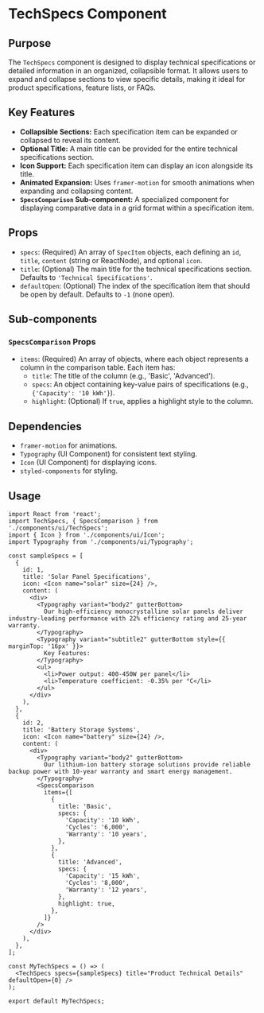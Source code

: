 # TechSpecs Component

## Purpose
The `TechSpecs` component is designed to display technical specifications or detailed information in an organized, collapsible format. It allows users to expand and collapse sections to view specific details, making it ideal for product specifications, feature lists, or FAQs.

## Key Features
- **Collapsible Sections:** Each specification item can be expanded or collapsed to reveal its content.
- **Optional Title:** A main title can be provided for the entire technical specifications section.
- **Icon Support:** Each specification item can display an icon alongside its title.
- **Animated Expansion:** Uses `framer-motion` for smooth animations when expanding and collapsing content.
- **`SpecsComparison` Sub-component:** A specialized component for displaying comparative data in a grid format within a specification item.

## Props
- `specs`: (Required) An array of `SpecItem` objects, each defining an `id`, `title`, `content` (string or ReactNode), and optional `icon`.
- `title`: (Optional) The main title for the technical specifications section. Defaults to `'Technical Specifications'`.
- `defaultOpen`: (Optional) The index of the specification item that should be open by default. Defaults to `-1` (none open).

## Sub-components
### `SpecsComparison` Props
- `items`: (Required) An array of objects, where each object represents a column in the comparison table. Each item has:
    - `title`: The title of the column (e.g., 'Basic', 'Advanced').
    - `specs`: An object containing key-value pairs of specifications (e.g., `{'Capacity': '10 kWh'}`).
    - `highlight`: (Optional) If `true`, applies a highlight style to the column.

## Dependencies
- `framer-motion` for animations.
- `Typography` (UI Component) for consistent text styling.
- `Icon` (UI Component) for displaying icons.
- `styled-components` for styling.

## Usage
```tsx
import React from 'react';
import TechSpecs, { SpecsComparison } from './components/ui/TechSpecs';
import { Icon } from './components/ui/Icon';
import Typography from './components/ui/Typography';

const sampleSpecs = [
  {
    id: 1,
    title: 'Solar Panel Specifications',
    icon: <Icon name="solar" size={24} />,
    content: (
      <div>
        <Typography variant="body2" gutterBottom>
          Our high-efficiency monocrystalline solar panels deliver industry-leading performance with 22% efficiency rating and 25-year warranty.
        </Typography>
        <Typography variant="subtitle2" gutterBottom style={{ marginTop: '16px' }}>
          Key Features:
        </Typography>
        <ul>
          <li>Power output: 400-450W per panel</li>
          <li>Temperature coefficient: -0.35% per °C</li>
        </ul>
      </div>
    ),
  },
  {
    id: 2,
    title: 'Battery Storage Systems',
    icon: <Icon name="battery" size={24} />,
    content: (
      <div>
        <Typography variant="body2" gutterBottom>
          Our lithium-ion battery storage solutions provide reliable backup power with 10-year warranty and smart energy management.
        </Typography>
        <SpecsComparison
          items={[
            {
              title: 'Basic',
              specs: {
                'Capacity': '10 kWh',
                'Cycles': '6,000',
                'Warranty': '10 years',
              },
            },
            {
              title: 'Advanced',
              specs: {
                'Capacity': '15 kWh',
                'Cycles': '8,000',
                'Warranty': '12 years',
              },
              highlight: true,
            },
          ]}
        />
      </div>
    ),
  },
];

const MyTechSpecs = () => (
  <TechSpecs specs={sampleSpecs} title="Product Technical Details" defaultOpen={0} />
);

export default MyTechSpecs;
```